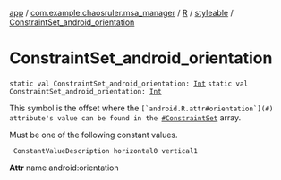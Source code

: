 [app](../../../index.md) / [com.example.chaosruler.msa_manager](../../index.md) / [R](../index.md) / [styleable](index.md) / [ConstraintSet_android_orientation](.)

# ConstraintSet_android_orientation

`static val ConstraintSet_android_orientation: `[`Int`](https://kotlinlang.org/api/latest/jvm/stdlib/kotlin/-int/index.html)
`static val ConstraintSet_android_orientation: `[`Int`](https://kotlinlang.org/api/latest/jvm/stdlib/kotlin/-int/index.html)

This symbol is the offset where the ``[`android.R.attr#orientation`](#) attribute's value can be found in the ``[`#ConstraintSet`](-constraint-set.md) array.

Must be one of the following constant values.

     ConstantValueDescription horizontal0 vertical1

**Attr**
name android:orientation


